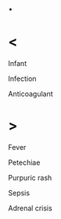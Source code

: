 # .

# <

Infant

Infection

Anticoagulant

# >

Fever

Petechiae

Purpuric rash

Sepsis

Adrenal crisis
